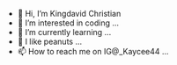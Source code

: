 - 👋 Hi, I’m Kingdavid Christian 
- 👀 I’m interested in coding ...
- 🌱 I’m currently learning ...
- 💞️ I like peanuts ...
- 📫 How to reach me on IG@_Kaycee44 ...

<!---
ChristianKaycee/ChristianKaycee is a ✨ special ✨ repository because its `README.md` (this file) appears on your GitHub profile.
You can click the Preview link to take a look at your changes.
--->
